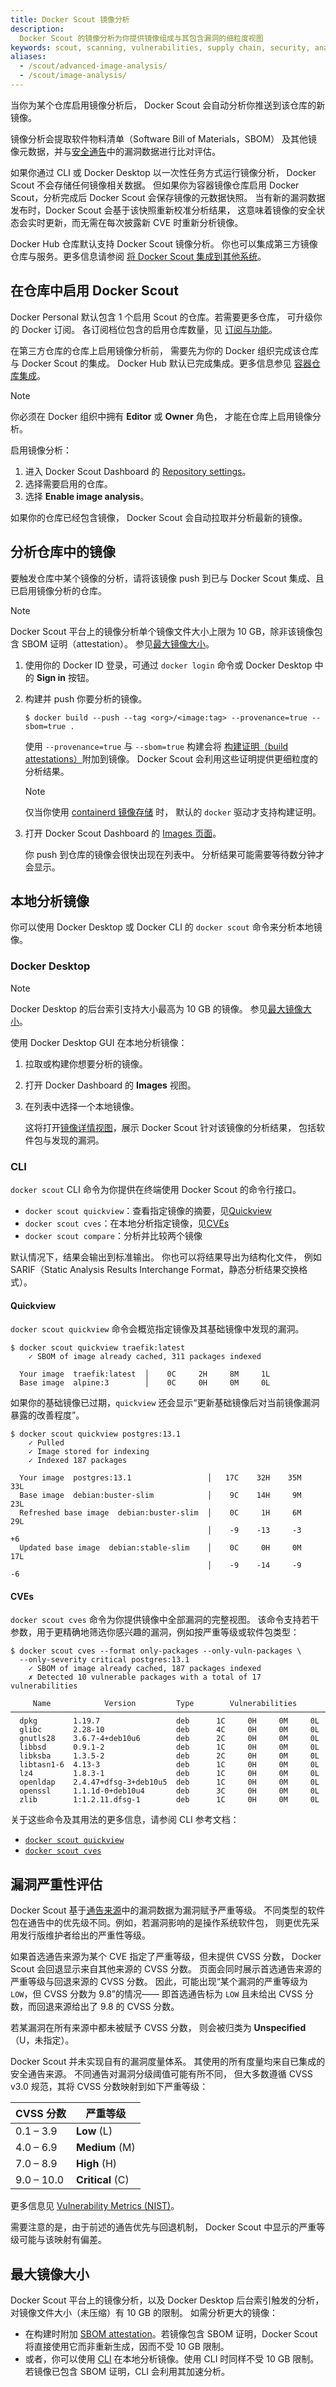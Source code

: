 ```yaml
---
title: Docker Scout 镜像分析
description:
  Docker Scout 的镜像分析为你提供镜像组成与其包含漏洞的细粒度视图
keywords: scout, scanning, vulnerabilities, supply chain, security, analysis
aliases:
  - /scout/advanced-image-analysis/
  - /scout/image-analysis/
---
```


当你为某个仓库启用镜像分析后，
Docker Scout 会自动分析你推送到该仓库的新镜像。

镜像分析会提取软件物料清单（Software Bill of Materials，SBOM）
及其他镜像元数据，并与[安全通告](/manuals/scout/deep-dive/advisory-db-sources.md)中的漏洞数据进行比对评估。

如果你通过 CLI 或 Docker Desktop 以一次性任务方式运行镜像分析，
Docker Scout 不会存储任何镜像相关数据。
但如果你为容器镜像仓库启用 Docker Scout，分析完成后 Docker Scout 会保存镜像的元数据快照。
当有新的漏洞数据发布时，Docker Scout 会基于该快照重新校准分析结果，
这意味着镜像的安全状态会实时更新，而无需在每次披露新 CVE 时重新分析镜像。

Docker Hub 仓库默认支持 Docker Scout 镜像分析。
你也可以集成第三方镜像仓库与服务。更多信息请参阅
[将 Docker Scout 集成到其他系统](/manuals/scout/integrations/_index.md)。

## 在仓库中启用 Docker Scout

Docker Personal 默认包含 1 个启用 Scout 的仓库。若需要更多仓库，
可升级你的 Docker 订阅。
各订阅档位包含的启用仓库数量，见
[订阅与功能](../../subscription/details.md)。

在第三方仓库的仓库上启用镜像分析前，
需要先为你的 Docker 组织完成该仓库与 Docker Scout 的集成。
Docker Hub 默认已完成集成。更多信息参见
[容器仓库集成](/manuals/scout/integrations/_index.md#container-registries)。

> [!NOTE]
>
> 你必须在 Docker 组织中拥有 **Editor** 或 **Owner** 角色，
> 才能在仓库上启用镜像分析。

启用镜像分析：

1. 进入 Docker Scout Dashboard 的 [Repository settings](https://scout.docker.com/settings/repos)。
2. 选择需要启用的仓库。
3. 选择 **Enable image analysis**。

如果你的仓库已经包含镜像，
Docker Scout 会自动拉取并分析最新的镜像。

## 分析仓库中的镜像

要触发仓库中某个镜像的分析，请将该镜像 push 到已与 Docker Scout 集成、且已启用镜像分析的仓库。

> [!NOTE]
>
> Docker Scout 平台上的镜像分析单个镜像文件大小上限为 10 GB，除非该镜像包含 SBOM 证明（attestation）。
> 参见[最大镜像大小](#maximum-image-size)。

1. 使用你的 Docker ID 登录，可通过 `docker login` 命令或 Docker Desktop 中的 **Sign in** 按钮。
2. 构建并 push 你要分析的镜像。

   ```console
   $ docker build --push --tag <org>/<image:tag> --provenance=true --sbom=true .
   ```

   使用 `--provenance=true` 与 `--sbom=true` 构建会将
   [构建证明（build attestations）](/manuals/build/metadata/attestations/_index.md)附加到镜像。
   Docker Scout 会利用这些证明提供更细粒度的分析结果。

   > [!NOTE]
   >
   > 仅当你使用 [containerd 镜像存储](/manuals/desktop/features/containerd.md) 时，
   > 默认的 `docker` 驱动才支持构建证明。

3. 打开 Docker Scout Dashboard 的 [Images 页面](https://scout.docker.com/reports/images)。

   你 push 到仓库的镜像会很快出现在列表中。
   分析结果可能需要等待数分钟才会显示。

## 本地分析镜像

你可以使用 Docker Desktop 或 Docker CLI 的 `docker scout` 命令来分析本地镜像。

### Docker Desktop

> [!NOTE]
>
> Docker Desktop 的后台索引支持大小最高为 10 GB 的镜像。
> 参见[最大镜像大小](#maximum-image-size)。

使用 Docker Desktop GUI 在本地分析镜像：

1. 拉取或构建你想要分析的镜像。
2. 打开 Docker Dashboard 的 **Images** 视图。
3. 在列表中选择一个本地镜像。

   这将打开[镜像详情视图](./image-details-view.md)，展示 Docker Scout 针对该镜像的分析结果，
   包括软件包与发现的漏洞。

### CLI

`docker scout` CLI 命令为你提供在终端使用 Docker Scout 的命令行接口。

- `docker scout quickview`：查看指定镜像的摘要，见[Quickview](#quickview)
- `docker scout cves`：在本地分析指定镜像，见[CVEs](#cves)
- `docker scout compare`：分析并比较两个镜像

默认情况下，结果会输出到标准输出。
你也可以将结果导出为结构化文件，
例如 SARIF（Static Analysis Results Interchange Format，静态分析结果交换格式）。

#### Quickview

`docker scout quickview` 命令会概览指定镜像及其基础镜像中发现的漏洞。

```console
$ docker scout quickview traefik:latest
    ✓ SBOM of image already cached, 311 packages indexed

  Your image  traefik:latest  │    0C     2H     8M     1L
  Base image  alpine:3        │    0C     0H     0M     0L
```

如果你的基础镜像已过期，`quickview` 还会显示“更新基础镜像后对当前镜像漏洞暴露的改善程度”。

```console
$ docker scout quickview postgres:13.1
    ✓ Pulled
    ✓ Image stored for indexing
    ✓ Indexed 187 packages

  Your image  postgres:13.1                 │   17C    32H    35M    33L
  Base image  debian:buster-slim            │    9C    14H     9M    23L
  Refreshed base image  debian:buster-slim  │    0C     1H     6M    29L
                                            │    -9    -13     -3     +6
  Updated base image  debian:stable-slim    │    0C     0H     0M    17L
                                            │    -9    -14     -9     -6
```

#### CVEs

`docker scout cves` 命令为你提供镜像中全部漏洞的完整视图。
该命令支持若干参数，用于更精确地筛选你感兴趣的漏洞，例如按严重等级或软件包类型：

```console
$ docker scout cves --format only-packages --only-vuln-packages \
  --only-severity critical postgres:13.1
    ✓ SBOM of image already cached, 187 packages indexed
    ✗ Detected 10 vulnerable packages with a total of 17 vulnerabilities

     Name            Version         Type        Vulnerabilities
───────────────────────────────────────────────────────────────────────────
  dpkg        1.19.7                 deb      1C     0H     0M     0L
  glibc       2.28-10                deb      4C     0H     0M     0L
  gnutls28    3.6.7-4+deb10u6        deb      2C     0H     0M     0L
  libbsd      0.9.1-2                deb      1C     0H     0M     0L
  libksba     1.3.5-2                deb      2C     0H     0M     0L
  libtasn1-6  4.13-3                 deb      1C     0H     0M     0L
  lz4         1.8.3-1                deb      1C     0H     0M     0L
  openldap    2.4.47+dfsg-3+deb10u5  deb      1C     0H     0M     0L
  openssl     1.1.1d-0+deb10u4       deb      3C     0H     0M     0L
  zlib        1:1.2.11.dfsg-1        deb      1C     0H     0M     0L
```

关于这些命令及其用法的更多信息，请参阅 CLI 参考文档：

- [`docker scout quickview`](/reference/cli/docker/scout/quickview.md)
- [`docker scout cves`](/reference/cli/docker/scout/cves.md)

## 漏洞严重性评估

Docker Scout 基于[通告来源](/manuals/scout/deep-dive/advisory-db-sources.md)中的漏洞数据为漏洞赋予严重等级。
不同类型的软件包在通告中的优先级不同。例如，若漏洞影响的是操作系统软件包，
则更优先采用发行版维护者给出的严重性等级。

如果首选通告来源为某个 CVE 指定了严重等级，但未提供 CVSS 分数，
Docker Scout 会回退显示来自其他来源的 CVSS 分数。
页面会同时展示首选通告来源的严重等级与回退来源的 CVSS 分数。
因此，可能出现“某个漏洞的严重等级为 `LOW`，但 CVSS 分数为 9.8”的情况——
即首选通告标为 `LOW` 且未给出 CVSS 分数，而回退来源给出了 9.8 的 CVSS 分数。

若某漏洞在所有来源中都未被赋予 CVSS 分数，
则会被归类为 **Unspecified**（U，未指定）。

Docker Scout 并未实现自有的漏洞度量体系。
其使用的所有度量均来自已集成的安全通告来源。
不同通告对漏洞分级阈值可能有所不同，
但大多数遵循 CVSS v3.0 规范，其将 CVSS 分数映射到如下严重等级：

| CVSS 分数  | 严重等级          |
| ---------- | ----------------- |
| 0.1 – 3.9  | **Low** (L)       |
| 4.0 – 6.9  | **Medium** (M)    |
| 7.0 – 8.9  | **High** (H)      |
| 9.0 – 10.0 | **Critical** (C)  |

更多信息见 [Vulnerability Metrics (NIST)](https://nvd.nist.gov/vuln-metrics/cvss)。

需要注意的是，由于前述的通告优先与回退机制，
Docker Scout 中显示的严重等级可能与该映射有偏差。

## 最大镜像大小

Docker Scout 平台上的镜像分析，以及 Docker Desktop 后台索引触发的分析，
对镜像文件大小（未压缩）有 10 GB 的限制。
如需分析更大的镜像：

- 在构建时附加 [SBOM attestation](/manuals/build/metadata/attestations/sbom.md)。若镜像包含 SBOM 证明，Docker Scout 将直接使用它而非重新生成，因而不受 10 GB 限制。
- 或者，你可以使用 [CLI](#cli) 在本地分析镜像。使用 CLI 时同样不受 10 GB 限制。若镜像已包含 SBOM 证明，CLI 会利用其加速分析。

